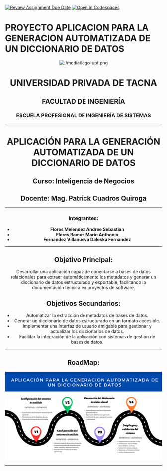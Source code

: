[![Review Assignment Due Date](https://classroom.github.com/assets/deadline-readme-button-22041afd0340ce965d47ae6ef1cefeee28c7c493a6346c4f15d667ab976d596c.svg)](https://classroom.github.com/a/IlvMPK2Y)
[![Open in Codespaces](https://classroom.github.com/assets/launch-codespace-2972f46106e565e64193e422d61a12cf1da4916b45550586e14ef0a7c637dd04.svg)](https://classroom.github.com/open-in-codespaces?assignment_repo_id=18793491)
# PROYECTO APLICACION PARA LA GENERACION AUTOMATIZADA DE UN DICCIONARIO DE DATOS

<center>

![./media/logo-upt.png](./media/logo-upt.png)

# **UNIVERSIDAD PRIVADA DE TACNA**  
## **FACULTAD DE INGENIERÍA**  
### **ESCUELA PROFESIONAL DE INGENIERÍA DE SISTEMAS**  

---

# **APLICACIÓN PARA LA GENERACIÓN AUTOMATIZADA DE UN DICCIONARIO DE DATOS**

## **Curso:** Inteligencia de Negocios  
## **Docente:** Mag. Patrick Cuadros Quiroga  

---

### **Integrantes:**  
- **Flores Melendez Andree Sebastian**  
- **Flores Ramos Mario Anthonio**  
- **Fernandez Villanueva Daleska Fernandez**  

---

## Objetivo Principal:
Desarrollar una aplicación capaz de conectarse a bases de datos relacionales para extraer automáticamente los metadatos y generar un diccionario de datos estructurado y exportable, facilitando la documentación técnica en proyectos de software.

## Objetivos Secundarios:
- Automatizar la extracción de metadatos de bases de datos.
- Generar un diccionario de datos estructurado en un formato accesible.
- Implementar una interfaz de usuario amigable para gestionar y actualizar los diccionarios de datos.
- Facilitar la integración de la aplicación con sistemas de gestión de bases de datos.

---

## RoadMap:

![Roadmap](./media/roadmap.png)

---

</center>
